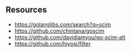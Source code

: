 ## Resources

* https://golanglibs.com/search?q=scim
* https://github.com/chintana/goscim
* https://github.com/davidiamyou/go-scim-alt
* https://github.com/hiyosi/filter
